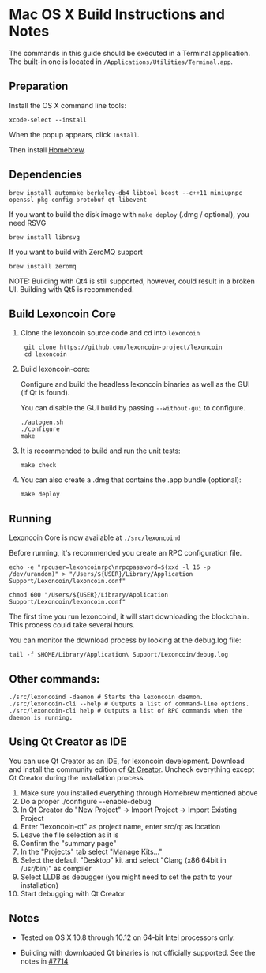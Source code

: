 Mac OS X Build Instructions and Notes
====================================
The commands in this guide should be executed in a Terminal application.
The built-in one is located in `/Applications/Utilities/Terminal.app`.

Preparation
-----------
Install the OS X command line tools:

`xcode-select --install`

When the popup appears, click `Install`.

Then install [Homebrew](https://brew.sh).

Dependencies
----------------------

    brew install automake berkeley-db4 libtool boost --c++11 miniupnpc openssl pkg-config protobuf qt libevent

If you want to build the disk image with `make deploy` (.dmg / optional), you need RSVG

    brew install librsvg

If you want to build with ZeroMQ support
    
    brew install zeromq

NOTE: Building with Qt4 is still supported, however, could result in a broken UI. Building with Qt5 is recommended.

Build Lexoncoin Core
------------------------

1. Clone the lexoncoin source code and cd into `lexoncoin`

        git clone https://github.com/lexoncoin-project/lexoncoin
        cd lexoncoin

2.  Build lexoncoin-core:

    Configure and build the headless lexoncoin binaries as well as the GUI (if Qt is found).

    You can disable the GUI build by passing `--without-gui` to configure.

        ./autogen.sh
        ./configure
        make

3.  It is recommended to build and run the unit tests:

        make check

4.  You can also create a .dmg that contains the .app bundle (optional):

        make deploy

Running
-------

Lexoncoin Core is now available at `./src/lexoncoind`

Before running, it's recommended you create an RPC configuration file.

    echo -e "rpcuser=lexoncoinrpc\nrpcpassword=$(xxd -l 16 -p /dev/urandom)" > "/Users/${USER}/Library/Application Support/Lexoncoin/lexoncoin.conf"

    chmod 600 "/Users/${USER}/Library/Application Support/Lexoncoin/lexoncoin.conf"

The first time you run lexoncoind, it will start downloading the blockchain. This process could take several hours.

You can monitor the download process by looking at the debug.log file:

    tail -f $HOME/Library/Application\ Support/Lexoncoin/debug.log

Other commands:
-------

    ./src/lexoncoind -daemon # Starts the lexoncoin daemon.
    ./src/lexoncoin-cli --help # Outputs a list of command-line options.
    ./src/lexoncoin-cli help # Outputs a list of RPC commands when the daemon is running.

Using Qt Creator as IDE
------------------------
You can use Qt Creator as an IDE, for lexoncoin development.
Download and install the community edition of [Qt Creator](https://www.qt.io/download/).
Uncheck everything except Qt Creator during the installation process.

1. Make sure you installed everything through Homebrew mentioned above
2. Do a proper ./configure --enable-debug
3. In Qt Creator do "New Project" -> Import Project -> Import Existing Project
4. Enter "lexoncoin-qt" as project name, enter src/qt as location
5. Leave the file selection as it is
6. Confirm the "summary page"
7. In the "Projects" tab select "Manage Kits..."
8. Select the default "Desktop" kit and select "Clang (x86 64bit in /usr/bin)" as compiler
9. Select LLDB as debugger (you might need to set the path to your installation)
10. Start debugging with Qt Creator

Notes
-----

* Tested on OS X 10.8 through 10.12 on 64-bit Intel processors only.

* Building with downloaded Qt binaries is not officially supported. See the notes in [#7714](https://github.com/bitcoin/bitcoin/issues/7714)
